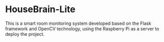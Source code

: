 # HouseBrain-Lite
This is a smart room monitoring system developed based on the Flask framework and OpenCV technology, using the Raspberry Pi as a server to deploy the project.

